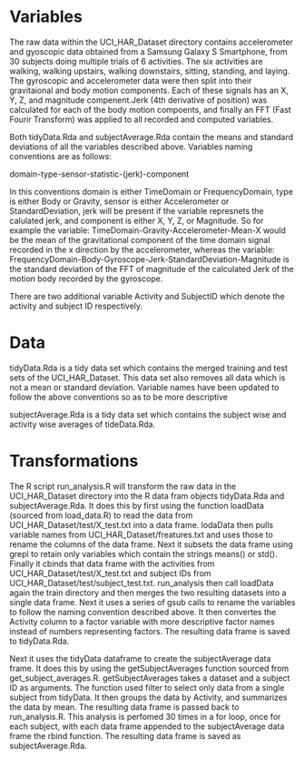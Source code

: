 # Variables

The raw data within the UCI_HAR_Dataset directory contains accelerometer and gyoscopic data obtained from a Samsung Galaxy S Smartphone, from 30 subjects doing multiple trials of 6 activities. The six activities are walking, walking upstairs, walking downstairs, sitting, standing, and laying. The gyroscopic and accelerometer data were then split into their gravitaional and body motion components. Each of these signals has an X, Y, Z, and magnitude compenent.Jerk (4th derivative of position) was calculated for each of the body motion compoents, and finally an FFT (Fast Fourir Transform) was applied to all recorded and computed variables. 

Both tidyData.Rda and subjectAverage.Rda contain the means and standard deviations of all the variables described above. Variables naming conventions are as follows:

domain-type-sensor-statistic-(jerk)-component

In this conventions domain is either TimeDomain or FrequencyDomain, type is either Body or Gravity, sensor is either Accelerometer or StandardDeviation, jerk will be present if the variable represnets the calulated jerk, and component is either X, Y, Z, or Magnitude. So for example the variable: TimeDomain-Gravity-Accelerometer-Mean-X would be the mean of the gravitational component of the time domain signal recorded in the x direction by the accelerometer, whereas the variable: FrequencyDomain-Body-Gyroscope-Jerk-StandardDeviation-Magnitude is the standard deviation of the FFT of magnitude of the calculated Jerk of the motion body recorded by the gyroscope.

There are two additional variable Activity and SubjectID which denote the activity and subject ID respectively.

# Data

tidyData.Rda is a tidy data set which contains the merged training and test sets of the UCI_HAR_Dataset. This data set also removes all data which is not a mean or standard deviation. Variable names have been updated to follow the above conventions so as to be more descriptive

subjectAverage.Rda is a tidy data set which contains the subject wise and activity wise averages of tideData.Rda.

# Transformations

The R script run_analysis.R will transform the raw data in the UCI_HAR_Dataset directory into the R data fram objects tidyData.Rda and subjectAverage.Rda. It does this by first using the function loadData (sourced from load_data.R) to read the data from UCI_HAR_Dataset/test/X_test.txt into a data frame. lodaData then pulls variable names from UCI_HAR_Dataset/freatures.txt and uses those to rename the columns of the data frame. Next it subsets the data frame using grepl to retain only variables which contain the strings means() or std(). Finally it cbinds that data frame with the activities from UCI_HAR_Dataset/test/X_test.txt and subject IDs from UCI_HAR_Dataset/test/subject_test.txt. run_analysis then call loadData again the train directory and then merges the two resulting datasets into a single data frame. Next it uses a series of gsub calls to rename the variables to follow the naming convention described above. It then convertes the Activity column to a factor variable with more descriptive factor names instead of numbers representing factors. The resulting data frame is saved to tidyData.Rda.

Next it uses the tidyData dataframe to create the subjectAverage data frame. It does this by using the getSubjectAverages function sourced from get_subject_averages.R. getSubjectAverages takes a dataset and a subject ID as arguments. The function used filter to select only data from a single subject from tidyData. It then groups the data by Activity, and summarizes the data by mean. The resulting data frame is passed back to run_analysis.R. This analysis is perfomed 30 times in a for loop, once for each subject, with each data frame appended to the subjectAverage data frame the rbind function. The resulting data frame is saved as subjectAverage.Rda.



